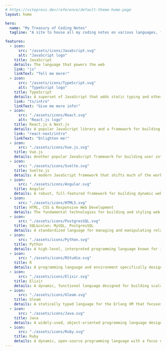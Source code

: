 ```yaml
---
# https://vitepress.dev/reference/default-theme-home-page
layout: home

hero:
  name: "My Treasury of Coding Notes"
  tagline: "A site to house all my coding notes on various languages, frameworks, and libraries that I came into contact with"

features:
  - icon:
      src: "/assets/icons/JavaScript.svg"
      alt: "JavaScript logo"
    title: JavaScript
    details: The language that powers the web
    link: "js"
    linkText: "Tell me more!"
  - icon:
      src: "/assets/icons/TypeScript.svg"
      alt: "TypeScript logo"
    title: TypeScript
    details: A superset of JavaScript that adds static typing and other features to enhance developer productivity and code quality
    link: "ts/intro"
    linkText: "Give me more info!"
  - icon:
      src: "./assets/icons/React.svg"
      alt: "React.js logo"
    title: React.js & Next.js
    details: A popular JavaScript library and a framework for building user interfaces with a component-based architecture
    link: "react-next/intro"
    linkText: "Enlighten me!"
  - icon:
      src: "./assets/icons/Vue.js.svg"
    title: Vue.js
    details: Another popular JavaScript framework for building user interfaces (COMING SOON)
  - icon:
      src: "./assets/icons/Svelte.svg"
    title: Svelte.js
    details: A modern JavaScript framework that shifts much of the work to compile time, producing highly efficient, pure JavaScript code that directly manipulates the DOM (COMING SOON)
  - icon:
      src: "./assets/icons/Angular.svg"
    title: Angular
    details: A robust, full-featured framework for building dynamic web applications, that uses TypeScript and provides extensive tools for developers (COMING SOON)
  - icon:
      src: "./assets/icons/HTML5.svg"
    title: HTML, CSS & Responsive Web Development
    details: The fundamental technologies for building and styling web pages (COMING SOON)
  - icon:
      src: "./assets/icons/PostgresSQL.svg"
    title: SQL&colon; MySQL, PostgresSQL
    details: A standardized language for managing and manipulating relational databases (COMING SOON)
  - icon:
      src: "./assets/icons/Python.svg"
    title: Python
    details: A high-level, interpreted programming language known for its readability, simplicity, and vast ecosystem of libraries and frameworks (COMING SOON)
  - icon:
      src: "./assets/icons/RStudio.svg"
    title: R
    details: A programming language and environment specifically designed for statistical computing, data analysis, and graphical representation of data (COMING SOON)
  - icon:
      src: "./assets/icons/Elixir.svg"
    title: Elixir
    details: A dynamic, functional language designed for building scalable and maintainable applications, running on the Erlang VM (COMING SOON)
  - icon:
      src: "./assets/icons/Gleam.svg"
    title: Gleam
    details: A statically typed language for the Erlang VM that focuses on being small and simple, while offering strong guarantees about the reliability of code  (COMING SOON)
  - icon:
      src: "./assets/icons/Java.svg"
    title: Java
    details: A widely-used, object-oriented programming language designed to be platform-independent through the use of the Java Virtual Machine (COMING SOON)
  - icon:
      src: "./assets/icons/Ruby.svg"
    title: Ruby
    details: A dynamic, open-source programming language with a focus on simplicity and productivity, known for its elegant syntax (COMING SOON)
---
```

